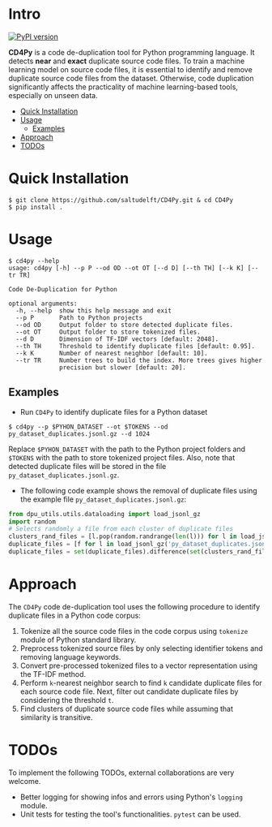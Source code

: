 # Intro
[![PyPI version](https://badge.fury.io/py/cd4py.svg)](https://badge.fury.io/py/cd4py)

**CD4Py** is a code de-duplication tool for Python programming language. 
It detects **near** and **exact** duplicate source code files. To train a machine learning model on source code files, 
it is essential to identify and remove duplicate source code files from the dataset. Otherwise, code duplication 
significantly affects the practicality of machine learning-based tools, especially on unseen data.

- [Quick Installation](#quick-installation)
- [Usage](#usage)
  - [Examples](#examples)
- [Approach](#approach)
- [TODOs](#todos)

# Quick Installation
```
$ git clone https://github.com/saltudelft/CD4Py.git & cd CD4Py
$ pip install .
```

# Usage
```
$ cd4py --help
usage: cd4py [-h] --p P --od OD --ot OT [--d D] [--th TH] [--k K] [--tr TR]

Code De-Duplication for Python

optional arguments:
  -h, --help  show this help message and exit
  --p P       Path to Python projects
  --od OD     Output folder to store detected duplicate files.
  --ot OT     Output folder to store tokenized files.
  --d D       Dimension of TF-IDF vectors [default: 2048].
  --th TH     Threshold to identify duplicate files [default: 0.95].
  --k K       Number of nearest neighbor [default: 10].
  --tr TR     Number trees to build the index. More trees gives higher
              precision but slower [default: 20].
```

## Examples
- Run `CD4Py` to identify duplicate files for a Python dataset
```
$ cd4py --p $PYHON_DATASET --ot $TOKENS --od py_dataset_duplicates.jsonl.gz --d 1024
```
Replace `$PYHON_DATASET` with the path to the Python project folders and `$TOKENS` with the path to store 
tokenized project files. Also, note that detected duplicate files will be stored in 
the file `py_dataset_duplicates.jsonl.gz`.

- The following code example shows the removal of duplicate files using the example file `py_dataset_duplicates.jsonl.gz`:
```python
from dpu_utils.utils.dataloading import load_jsonl_gz
import random
# Selects randomly a file from each cluster of duplicate files
clusters_rand_files = [l.pop(random.randrange(len(l))) for l in load_jsonl_gz('py_dataset_duplicates.jsonl.gz')]
duplicate_files = [f for l in load_jsonl_gz('py_dataset_duplicates.jsonl.gz') for f in l]
duplicate_files = set(duplicate_files).difference(set(clusters_rand_files))
```

# Approach
The `CD4Py` code de-duplication tool uses the following procedure to identify duplicate files in a Python code corpus:

1. Tokenize all the source code files in the code corpus using `tokenize` module of Python standard library.
2. Preprocess tokenized source files by only selecting identifier tokens and removing language keywords.
3. Convert pre-processed tokenized files to a vector representation using the TF-IDF method.
4. Perform `k`-nearest neighbor search to find `k` candidate duplicate files for each source code file. 
Next, filter out candidate duplicate files by considering the threshold `t`.
5. Find clusters of duplicate source code files while assuming that similarity is transitive.

# TODOs
To implement the following TODOs, external collaborations are very welcome.

- Better logging for showing infos and errors using Python's `logging` module.
- Unit tests for testing the tool's functionalities. `pytest` can be used.
